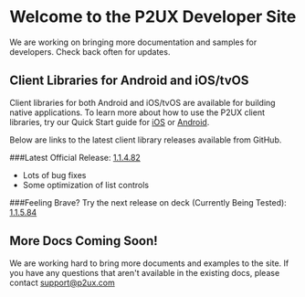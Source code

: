 # Welcome to the P2UX Developer Site

We are working on bringing more documentation and samples for developers. Check back often for updates.

## Client Libraries for Android and iOS/tvOS
Client libraries for both Android and iOS/tvOS are available for building native applications. To learn more about how to use the P2UX client libraries, try our Quick Start guide for [iOS](ios/quickstart) or [Android](android/quickstart).

Below are links to the latest client library releases available from GitHub.

###Latest Official Release:
<a href="https://github.com/P2UX/ClientLibraries/releases/tag/v1.1.4.82" target="_blank">1.1.4.82</a>


* Lots of bug fixes
* Some optimization of list controls

###Feeling Brave?
Try the next release on deck (Currently Being Tested):<br/>
<a href="https://github.com/P2UX/ClientLibraries" target="_blank">1.1.5.84</a>

## More Docs Coming Soon!

We are working hard to bring more documents and examples to the site. If you have any questions that aren't available in the existing docs, please contact <support@p2ux.com>